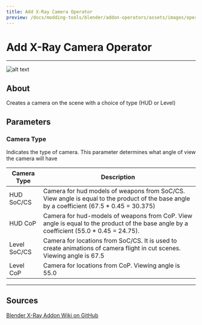 ```yaml
---
title: Add X-Ray Camera Operator
preview: /docs/modding-tools/blender/addon-operators/assets/images/operator-add-x-ray-camera.png
---
```


# Add X-Ray Camera Operator

___

![alt text](assets/images/operator-add-x-ray-camera.png)

## About

Creates a camera on the scene with a choice of type (HUD or Level)

## Parameters

### Camera Type

Indicates the type of camera. This parameter determines what angle of view the camera will have

| Camera Type | Description |
|---|---|
| HUD SoC/CS | Camera for hud models of weapons from SoC/CS. View angle is equal to the product of the base angle by a coefficient (67.5 * 0.45 = 30.375) |
| HUD CoP | Camera for hud-models of weapons from CoP. View angle is equal to the product of the base angle by a coefficient (55.0 * 0.45 = 24.75). |
| Level SoC/CS | Camera for locations from SoC/CS. It is used to create animations of camera flight in cut scenes. Viewing angle is 67.5 |
| Level CoP | Camera for locations from CoP. Viewing angle is 55.0 |

___

## Sources

[Blender X-Ray Addon Wiki on GitHub](https://github.com/PavelBlend/blender-xray/wiki/Operator-Add-XRay-Camera)
